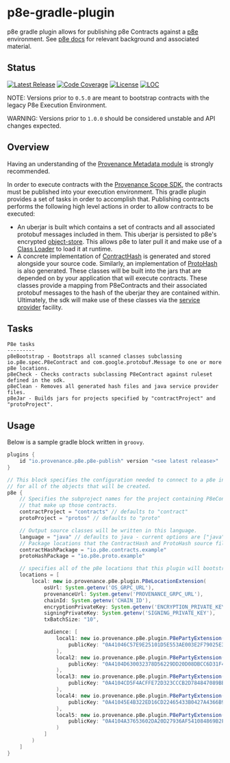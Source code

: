 # p8e-gradle-plugin

p8e gradle plugin allows for publishing p8e Contracts against a [p8e](https://github.com/provenance-io/p8e) environment. See [p8e docs](https://docs.provenance.io/p8e/overview) for relevant background and associated material.

## Status

[![Latest Release][release-badge]][release-latest]
[![Code Coverage][code-coverage-badge]][code-coverage-report]
[![License][license-badge]][license-url]
[![LOC][loc-badge]][loc-report]

[code-coverage-badge]: https://codecov.io/gh/provenance-io/p8e-gradle-plugin/branch/main/graph/badge.svg
[code-coverage-report]: https://app.codecov.io/gh/provenance-io/p8e-gradle-plugin

[release-badge]: https://img.shields.io/github/v/tag/provenance-io/p8e-gradle-plugin.svg?sort=semver
[release-latest]: https://github.com/provenance-io/p8e-gradle-plugin/releases/latest

[license-badge]: https://img.shields.io/github/license/provenance-io/p8e-gradle-plugin.svg
[license-url]: https://github.com/provenance-io/p8e-gradle-plugin/blob/main/LICENSE

[loc-badge]: https://tokei.rs/b1/github/provenance-io/p8e-gradle-plugin
[loc-report]: https://github.com/provenance-io/p8e-gradle-plugin

NOTE: Versions prior to `0.5.0` are meant to bootstrap contracts with the legacy P8e Execution Environment.

WARNING: Versions prior to `1.0.0` should be considered unstable and API changes expected.

## Overview

Having an understanding of the [Provenance Metadata module](https://docs.provenance.io/modules/metadata-module) is strongly recommended.

In order to execute contracts with the [Provenance Scope SDK](https://github.com/provenance-io/p8e-scope-sdk), the contracts must be published into
your execution environment. This gradle plugin provides a set of tasks in order to accomplish that. Publishing contracts performs the following
high level actions in order to allow contracts to be executed:

- An uberjar is built which contains a set of contracts and all associated protobuf messages included in them. This uberjar is persisted to
p8e's encrypted [object-store](https://github.com/provenance-io/object-store). This allows p8e to later pull it and make use of a
[Class Loader](https://docs.oracle.com/javase/7/docs/api/java/lang/ClassLoader.html) to load it at runtime.
- A concrete implementation of [ContractHash](https://github.com/provenance-io/p8e-scope-sdk/blob/main/contract-base/src/main/kotlin/io/provenance/scope/contract/contracts/ContractHash.kt)
is generated and stored alongside your source code. Similarly, an implementation of
[ProtoHash](https://github.com/provenance-io/p8e-scope-sdk/blob/main/contract-proto/src/main/kotlin/io/provenance/scope/contract/proto/ProtoHash.kt)
is also generated. These classes will be built into the jars that are depended on by your application that will
execute contracts. These classes provide a mapping from P8eContracts and their associated protobuf messages to the hash of the
uberjar they are contained within. Ultimately, the sdk will make use of these classes via the
[service provider](https://docs.oracle.com/javase/8/docs/api/java/util/ServiceLoader.html) facility.

## Tasks

```text
P8e tasks
---------
p8eBootstrap - Bootstraps all scanned classes subclassing io.p8e.spec.P8eContract and com.google.protobuf.Message to one or more p8e locations.
p8eCheck - Checks contracts subclassing P8eContract against ruleset defined in the sdk.
p8eClean - Removes all generated hash files and java service provider files.
p8eJar - Builds jars for projects specified by "contractProject" and "protoProject".
```

## Usage

Below is a sample gradle block written in `groovy`.

```groovy
plugins {
    id "io.provenance.p8e.p8e-publish" version "<see latest release>"
}

// This block specifies the configuration needed to connect to a p8e instance as well as the audience list
// for all of the objects that will be created.
p8e {
    // Specifies the subproject names for the project containing P8eContract subclasses, and the associated protobuf messages
    // that make up those contracts.
    contractProject = "contracts" // defaults to "contract"
    protoProject = "protos" // defaults to "proto"

    // Output source classes will be written in this language.
    language = "java" // defaults to java - current options are ["java", "kt"]
    // Package locations that the ContractHash and ProtoHash source files will be written to.
    contractHashPackage = "io.p8e.contracts.example"
    protoHashPackage = "io.p8e.proto.example"

    // specifies all of the p8e locations that this plugin will bootstrap to.
    locations = [
        local: new io.provenance.p8e.plugin.P8eLocationExtension(
            osUrl: System.getenv('OS_GRPC_URL'),
            provenanceUrl: System.getenv('PROVENANCE_GRPC_URL'),
            chainId: System.getenv('CHAIN_ID'),
            encryptionPrivateKey: System.getenv('ENCRYPTION_PRIVATE_KEY'),
            signingPrivateKey: System.getenv('SIGNING_PRIVATE_KEY'),
            txBatchSize: "10",

            audience: [
                local1: new io.provenance.p8e.plugin.P8ePartyExtension(
                    publicKey: "0A41046C57E9E25101D5E553AE003E2F79025E389B51495607C796B4E95C0A94001FBC24D84CD0780819612529B803E8AD0A397F474C965D957D33DD64E642B756FBC4"
                ),
                local2: new io.provenance.p8e.plugin.P8ePartyExtension(
                    publicKey: "0A4104D630032378D56229DD20D08DBCC6D31F44A07D98175966F5D32CD2189FD748831FCB49266124362E56CC1FAF2AA0D3F362BF84CACBC1C0C74945041EB7327D54"
                ),
                local3: new io.provenance.p8e.plugin.P8ePartyExtension(
                    publicKey: "0A4104CD5F4ACFFE72D323CCCB2D784847089BBD80EC6D4F68608773E55B3FEADC812E4E2D7C4C647C8C30352141D2926130D10DFC28ACA5CA8A33B7BD7A09C77072CE"
                ),
                local4: new io.provenance.p8e.plugin.P8ePartyExtension(
                    publicKey: "0A41045E4B322ED16CD22465433B0427A4366B9695D7E15DD798526F703035848ACC8D2D002C1F25190454C9B61AB7B243E31E83BA2B48B8A4441F922A08AC3D0A3268"
                ),
                local5: new io.provenance.p8e.plugin.P8ePartyExtension(
                    publicKey: "0A4104A37653602DA20D27936AF541084869B2F751953CB0F0D25D320788EDA54FB4BC9FB96A281BFFD97E64B749D78C85871A8E14AFD48048537E45E16F3D2FDDB44B"
                )
            ]
        )
    ]
}
```
